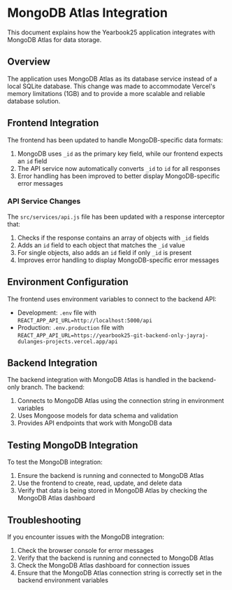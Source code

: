 # MongoDB Atlas Integration

This document explains how the Yearbook25 application integrates with MongoDB Atlas for data storage.

## Overview

The application uses MongoDB Atlas as its database service instead of a local SQLite database. This change was made to accommodate Vercel's memory limitations (1GB) and to provide a more scalable and reliable database solution.

## Frontend Integration

The frontend has been updated to handle MongoDB-specific data formats:

1. MongoDB uses `_id` as the primary key field, while our frontend expects an `id` field
2. The API service now automatically converts `_id` to `id` for all responses
3. Error handling has been improved to better display MongoDB-specific error messages

### API Service Changes

The `src/services/api.js` file has been updated with a response interceptor that:

1. Checks if the response contains an array of objects with `_id` fields
2. Adds an `id` field to each object that matches the `_id` value
3. For single objects, also adds an `id` field if only `_id` is present
4. Improves error handling to display MongoDB-specific error messages

## Environment Configuration

The frontend uses environment variables to connect to the backend API:

- Development: `.env` file with `REACT_APP_API_URL=http://localhost:5000/api`
- Production: `.env.production` file with `REACT_APP_API_URL=https://yearbook25-git-backend-only-jayraj-dulanges-projects.vercel.app/api`

## Backend Integration

The backend integration with MongoDB Atlas is handled in the backend-only branch. The backend:

1. Connects to MongoDB Atlas using the connection string in environment variables
2. Uses Mongoose models for data schema and validation
3. Provides API endpoints that work with MongoDB data

## Testing MongoDB Integration

To test the MongoDB integration:

1. Ensure the backend is running and connected to MongoDB Atlas
2. Use the frontend to create, read, update, and delete data
3. Verify that data is being stored in MongoDB Atlas by checking the MongoDB Atlas dashboard

## Troubleshooting

If you encounter issues with the MongoDB integration:

1. Check the browser console for error messages
2. Verify that the backend is running and connected to MongoDB Atlas
3. Check the MongoDB Atlas dashboard for connection issues
4. Ensure that the MongoDB Atlas connection string is correctly set in the backend environment variables
